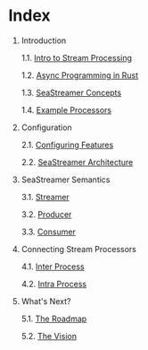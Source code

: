 # Index

1. Introduction

    1.1. [Intro to Stream Processing](01-introduction/01-intro-to-streams.md)

    1.2. [Async Programming in Rust](01-introduction/02-async-programming.md)

    1.3. [SeaStreamer Concepts](01-introduction/03-sea-streamer.md)

    1.4. [Example Processors](01-introduction/04-examples.md)

2. Configuration

    2.1. [Configuring Features](02-configuration/01-configuration.md)

    2.2. [SeaStreamer Architecture](02-configuration/02-architecture.md)

3. SeaStreamer Semantics

    3.1. [Streamer](03-streamer/01-streamer.md)

    3.2. [Producer](03-streamer/02-producer.md)

    3.3. [Consumer](03-streamer/03-consumer.md)

4. Connecting Stream Processors

    4.1. [Inter Process](04-processors/01-inter-process.md)

    4.2. [Intra Process](04-processors/02-intra-process.md)

5. What's Next?

    5.1. [The Roadmap](05-next/01-roadmap.md)

    5.2. [The Vision](05-next/02-vision.md)